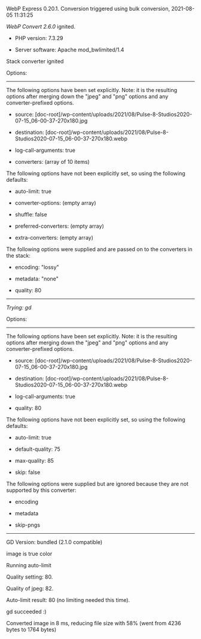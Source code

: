 WebP Express 0.20.1. Conversion triggered using bulk conversion, 2021-08-05 11:31:25

*WebP Convert 2.6.0*  ignited.
- PHP version: 7.3.29
- Server software: Apache mod_bwlimited/1.4

Stack converter ignited

Options:
------------
The following options have been set explicitly. Note: it is the resulting options after merging down the "jpeg" and "png" options and any converter-prefixed options.
- source: [doc-root]/wp-content/uploads/2021/08/Pulse-8-Studios2020-07-15_06-00-37-270x180.jpg
- destination: [doc-root]/wp-content/uploads/2021/08/Pulse-8-Studios2020-07-15_06-00-37-270x180.webp
- log-call-arguments: true
- converters: (array of 10 items)

The following options have not been explicitly set, so using the following defaults:
- auto-limit: true
- converter-options: (empty array)
- shuffle: false
- preferred-converters: (empty array)
- extra-converters: (empty array)

The following options were supplied and are passed on to the converters in the stack:
- encoding: "lossy"
- metadata: "none"
- quality: 80
------------


*Trying: gd* 

Options:
------------
The following options have been set explicitly. Note: it is the resulting options after merging down the "jpeg" and "png" options and any converter-prefixed options.
- source: [doc-root]/wp-content/uploads/2021/08/Pulse-8-Studios2020-07-15_06-00-37-270x180.jpg
- destination: [doc-root]/wp-content/uploads/2021/08/Pulse-8-Studios2020-07-15_06-00-37-270x180.webp
- log-call-arguments: true
- quality: 80

The following options have not been explicitly set, so using the following defaults:
- auto-limit: true
- default-quality: 75
- max-quality: 85
- skip: false

The following options were supplied but are ignored because they are not supported by this converter:
- encoding
- metadata
- skip-pngs
------------

GD Version: bundled (2.1.0 compatible)
image is true color
Running auto-limit
Quality setting: 80. 
Quality of jpeg: 82. 
Auto-limit result: 80 (no limiting needed this time).
gd succeeded :)

Converted image in 8 ms, reducing file size with 58% (went from 4236 bytes to 1764 bytes)

